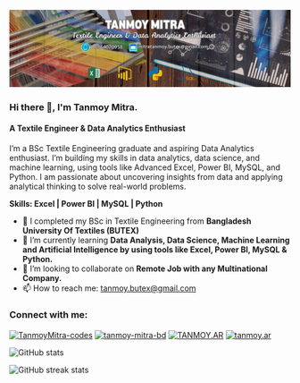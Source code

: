 ![logo](https://github.com/TanmoyMitra-codes/TanmoyMitra-codes/blob/main/linkdin%20cover%20(1).png)
### Hi there 👋, I'm Tanmoy Mitra.
#### A Textile Engineer & Data Analytics Enthusiast

I’m a BSc Textile Engineering graduate and aspiring Data Analytics enthusiast. I’m building my skills in data analytics, data science, and machine learning, using tools like Advanced Excel, Power BI, MySQL, and Python. I am passionate about uncovering insights from data and applying analytical thinking to solve real-world problems.

**Skills: Excel | Power BI | MySQL | Python**

- 🔭 I completed my BSc in Textile Engineering from **Bangladesh University Of Textiles (BUTEX)** 
- 🌱 I’m currently learning **Data Analysis, Data Science, Machine Learning and Artificial Intelligence by using tools like Excel, Power BI, MySQL & Python.** 
- 👯 I’m looking to collaborate on **Remote Job with any Multinational Company.** 
- 📫 How to reach me: tanmoy.butex@gmail.com 


<h3 align="left">Connect with me:</h3>
<p align="left">

<a href="https://github.com/TanmoyMitra-codes" target="blank"><img align="center" src="https://raw.githubusercontent.com/rahuldkjain/github-profile-readme-generator/master/src/images/icons/Social/github.svg" alt="TanmoyMitra-codes" height="30" width="40" /></a>
<a href="https://www.linkedin.com/in/tanmoymitra8823" target="blank"><img align="center" src="https://raw.githubusercontent.com/rahuldkjain/github-profile-readme-generator/master/src/images/icons/Social/linked-in-alt.svg" alt="tanmoy-mitra-bd" height="30" width="40" /></a>
<a href="https://www.facebook.com/TANMOY.AR" target="blank"><img align="center" src="https://raw.githubusercontent.com/rahuldkjain/github-profile-readme-generator/master/src/images/icons/Social/facebook.svg" alt="TANMOY.AR" height="30" width="40" /></a>
<a href="https://www.instagram.com/tanmoy.ar" target="blank"><img align="center" src="https://raw.githubusercontent.com/rahuldkjain/github-profile-readme-generator/master/src/images/icons/Social/instagram.svg" alt="tanmoy.ar" height="30" width="40" /></a>
</p>


![GitHub stats](https://github-readme-stats.vercel.app/api?username=TanmoyMitra-codes&show_icons=true)  

![GitHub streak stats](https://streak-stats.demolab.com/?user=TanmoyMitra-codes)  

